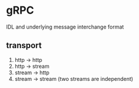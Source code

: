 # gRPC

IDL and underlying message interchange format

## transport

1. http -> http
2. http -> stream
3. stream -> http
4. stream -> stream (two streams are independent)

